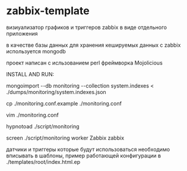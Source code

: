 zabbix-template
===============

визиуализатор графиков и триггеров zabbix в виде отдельного приложения

в качестве базы данных для хранения кешируемых данных с zabbix используется mongodb

проект написан с исльзованием perl фреймворка Mojolicious

INSTALL AND RUN:

mongoimport --db monitoring --collection system.indexes < ./dumps/monitoring/system.indexes.json

cp ./monitoring.conf.example ./monitoring.conf

vim ./monitoring.conf

hypnotoad ./script/monitoring

screen ./script/monitoring worker Zabbix zabbix 


датчики и триггеры которые будут использоваться необходимо вписывать в шаблоны,
пример работающей конфигурации в ./templates/root/index.html.ep

